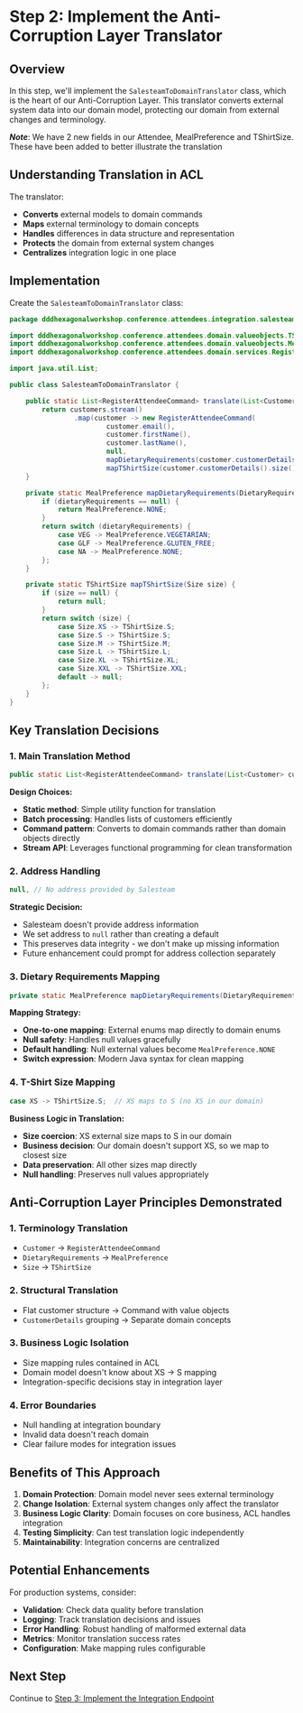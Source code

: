 # Step 2: Implement the Anti-Corruption Layer Translator

## Overview

In this step, we'll implement the `SalesteamToDomainTranslator` class, which is the heart of our Anti-Corruption Layer. This translator converts external system data into our domain model, protecting our domain from external changes and terminology.

***_Note_***: We have 2 new fields in our Attendee, MealPreference and TShirtSize.  These have been added to better illustrate the translation


## Understanding Translation in ACL

The translator:

- **Converts** external models to domain commands
- **Maps** external terminology to domain concepts
- **Handles** differences in data structure and representation
- **Protects** the domain from external system changes
- **Centralizes** integration logic in one place

## Implementation

Create the `SalesteamToDomainTranslator` class:

```java
package dddhexagonalworkshop.conference.attendees.integration.salesteam;

import dddhexagonalworkshop.conference.attendees.domain.valueobjects.TShirtSize;
import dddhexagonalworkshop.conference.attendees.domain.valueobjects.MealPreference;
import dddhexagonalworkshop.conference.attendees.domain.services.RegisterAttendeeCommand;

import java.util.List;

public class SalesteamToDomainTranslator {

    public static List<RegisterAttendeeCommand> translate(List<Customer> customers) {
        return customers.stream()
                .map(customer -> new RegisterAttendeeCommand(
                        customer.email(),
                        customer.firstName(),
                        customer.lastName(),
                        null,
                        mapDietaryRequirements(customer.customerDetails().dietaryRequirements()),
                        mapTShirtSize(customer.customerDetails().size()))).toList();
    }

    private static MealPreference mapDietaryRequirements(DietaryRequirements dietaryRequirements) {
        if (dietaryRequirements == null) {
            return MealPreference.NONE;
        }
        return switch (dietaryRequirements) {
            case VEG -> MealPreference.VEGETARIAN;
            case GLF -> MealPreference.GLUTEN_FREE;
            case NA -> MealPreference.NONE;
        };
    }

    private static TShirtSize mapTShirtSize(Size size) {
        if (size == null) {
            return null;
        }
        return switch (size) {
            case Size.XS -> TShirtSize.S;
            case Size.S -> TShirtSize.S;
            case Size.M -> TShirtSize.M;
            case Size.L -> TShirtSize.L;
            case Size.XL -> TShirtSize.XL;
            case Size.XXL -> TShirtSize.XXL;
            default -> null;
        };
    }
}
```

## Key Translation Decisions

### 1. Main Translation Method

```java
public static List<RegisterAttendeeCommand> translate(List<Customer> customers)
```

**Design Choices:**

- **Static method**: Simple utility function for translation
- **Batch processing**: Handles lists of customers efficiently
- **Command pattern**: Converts to domain commands rather than domain objects directly
- **Stream API**: Leverages functional programming for clean transformation

### 2. Address Handling

```java
null, // No address provided by Salesteam
```

**Strategic Decision:**

- Salesteam doesn't provide address information
- We set address to `null` rather than creating a default
- This preserves data integrity - we don't make up missing information
- Future enhancement could prompt for address collection separately

### 3. Dietary Requirements Mapping

```java
private static MealPreference mapDietaryRequirements(DietaryRequirements dietaryRequirements)
```

**Mapping Strategy:**

- **One-to-one mapping**: External enums map directly to domain enums
- **Null safety**: Handles null values gracefully
- **Default handling**: Null external values become `MealPreference.NONE`
- **Switch expression**: Modern Java syntax for clean mapping

### 4. T-Shirt Size Mapping

```java
case XS -> TShirtSize.S;  // XS maps to S (no XS in our domain)
```

**Business Logic in Translation:**

- **Size coercion**: XS external size maps to S in our domain
- **Business decision**: Our domain doesn't support XS, so we map to closest size
- **Data preservation**: All other sizes map directly
- **Null handling**: Preserves null values appropriately

## Anti-Corruption Layer Principles Demonstrated

### 1. **Terminology Translation**

- `Customer` → `RegisterAttendeeCommand`
- `DietaryRequirements` → `MealPreference`
- `Size` → `TShirtSize`

### 2. **Structural Translation**

- Flat customer structure → Command with value objects
- `CustomerDetails` grouping → Separate domain concepts

### 3. **Business Logic Isolation**

- Size mapping rules contained in ACL
- Domain model doesn't know about XS → S mapping
- Integration-specific decisions stay in integration layer

### 4. **Error Boundaries**

- Null handling at integration boundary
- Invalid data doesn't reach domain
- Clear failure modes for integration issues

## Benefits of This Approach

1. **Domain Protection**: Domain model never sees external terminology
2. **Change Isolation**: External system changes only affect the translator
3. **Business Logic Clarity**: Domain focuses on core business, ACL handles integration
4. **Testing Simplicity**: Can test translation logic independently
5. **Maintainability**: Integration concerns are centralized

## Potential Enhancements

For production systems, consider:

- **Validation**: Check data quality before translation
- **Logging**: Track translation decisions and issues
- **Error Handling**: Robust handling of malformed external data
- **Metrics**: Monitor translation success rates
- **Configuration**: Make mapping rules configurable

## Next Step

Continue to [Step 3: Implement the Integration Endpoint](03-Inbound-Adapter.md)
